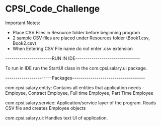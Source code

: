 # CPSI_Code_Challenge
Important Notes:

- Place CSV Files in Resource folder before beginning program
- 2 sample CSV files are placed under Resources folder (Book1.csv, Book2.csv)
- When Entering CSV File name do not enter .csv extension


-----------------------RUN IN IDE--------------------------------

To run in IDE run the StartUI class in the com.cpsi.salary.ui package.


-----------------------Packages------------------------------------

com.cpsi.salary.entity:
Contains all entities that application needs - 
Employee, Contract Employee, Full time Employee, Part Time Employee


com.cpsi.salary.service:
Application/service layer of the program. Reads CSV file and creates
Employee objects

com.cpsi.salary.ui:
Handles text UI of application. 


